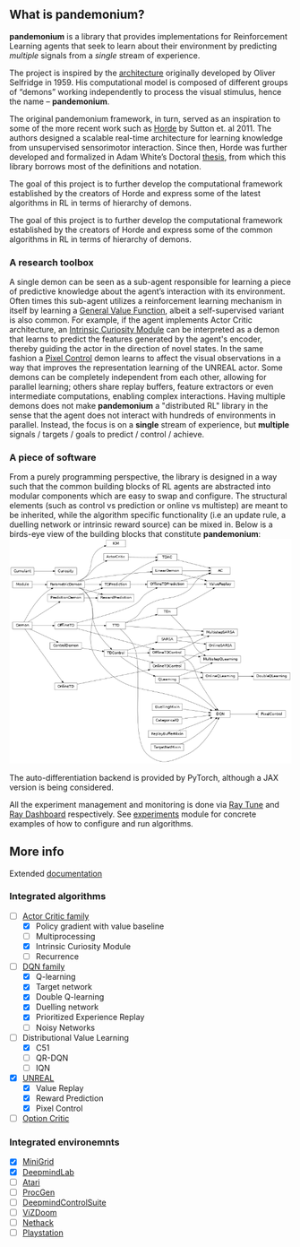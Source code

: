 ## What is pandemonium?

**pandemonium** is a library that provides implementations for Reinforcement Learning agents that seek to learn about their environment by predicting _multiple_ signals from a
 _single_ stream of experience.

The project is inspired by the [architecture](http://incompleteideas.net/papers/pandemonium.pdf) originally developed by Oliver Selfridge in 1959. 
His computational model is composed of different groups of “demons” working independently to process the visual stimulus, hence the name – **pandemonium**.

The original pandemonium framework, in turn, served as an inspiration to some of the more recent work such as [Horde](http://incompleteideas.net/papers/horde-aamas-11.pdf) by Sutton et. al 2011. 
The authors designed a scalable real-time architecture for learning knowledge from unsupervised sensorimotor interaction. 
Since then, Horde was further developed and formalized in Adam White’s Doctoral [thesis](https://sites.ualberta.ca/~amw8/phd.pdf), from which this library borrows most of the definitions and notation.

The goal of this project is to further develop the computational framework established by the creators of Horde and express some of the latest algorithms in RL in terms of hierarchy of demons. 

The goal of this project is to further develop the computational framework established by the creators of Horde and express some of the common algorithms in RL in terms of hierarchy of demons. 

### A research toolbox

A single demon can be seen as a sub-agent responsible for learning a piece of predictive knowledge about the agent’s interaction with its environment. 
Often times this sub-agent utilizes a reinforcement learning mechanism in itself by learning a [General Value Function](pandemonium/gvf.py), albeit a self-supervised variant is also common. 
For example, if the agent implements Actor Critic architecture, an [Intrinsic Curiosity Module](pandemonium/implementations/icm.py#L15) can be interpreted as a demon that learns to predict the features generated by the agent's encoder, thereby guiding the actor in the direction of novel states. 
In the same fashion a [Pixel Control](pandemonium/implementations/unreal.py#L114) demon learns to affect the visual observations in a way that improves the representation learning of the UNREAL actor. 
Some demons can be completely independent from each other, allowing for parallel learning; others share replay buffers, feature extractors or even intermediate computations, enabling complex interactions.
Having multiple demons does not make **pandemonium** a "distributed RL" library in the sense that the agent does not interact with hundreds of environments in parallel.
Instead, the focus is on a __single__ stream of experience, but __multiple__ signals / targets / goals to predict / control / achieve.

### A piece of software

From a purely programming perspective, the library is designed in a way such that the common building blocks of RL agents are abstracted into modular components which are easy to swap and configure. 
The structural elements (such as control vs prediction or online vs multistep) are meant to be inherited, while the algorithm specific functionality (i.e an update rule, a duelling network or intrinsic reward source) can be mixed in. 
Below is a birds-eye view of the building blocks that constitute **pandemonium**: ![](docs/big_picture.png)

The auto-differentiation backend is provided by PyTorch, although a JAX version is being considered. 

All the experiment management and monitoring is done via [Ray Tune](https://docs.ray.io/en/latest/tune.html) and [Ray Dashboard](https://docs.ray.io/en/latest/ray-dashboard.html) respectively. 
See [experiments](experiments) module for concrete examples of how to configure and run algorithms.

## More info

Extended [documentation](http://konichuvak.github.io/pandemonium/)

### Integrated algorithms
- [ ] [Actor Critic family](pandemonium/implementations/a2c.py)
  - [x] Policy gradient with value baseline
  - [ ] Multiprocessing
  - [x] Intrinsic Curiosity Module
  - [ ] Recurrence
- [ ] [DQN family](pandemonium/implementations/rainbow.py)
  - [x] Q-learning
  - [x] Target network
  - [x] Double Q-learning
  - [x] Duelling network
  - [x] Prioritized Experience Replay   
  - [ ] Noisy Networks
- [ ] Distributional Value Learning
  - [x] C51
  - [ ] QR-DQN
  - [ ] IQN
- [x] [UNREAL](pandemonium/implementations/unreal.py)
  - [x] Value Replay
  - [x] Reward Prediction
  - [x] Pixel Control
- [ ] [Option Critic](pandemonium/implementations/option_critic.py)

### Integrated environemnts
- [x] [MiniGrid](pandemonium/envs/minigrid)
- [x] [DeepmindLab](pandemonium/envs/dm_lab)
- [ ] [Atari](https://github.com/mgbellemare/Arcade-Learning-Environment)
- [ ] [ProcGen](https://github.com/openai/procgen)
- [ ] [DeepmindControlSuite](https://github.com/deepmind/dm_control)
- [ ] [ViZDoom](https://github.com/mwydmuch/ViZDoom)
- [ ] [Nethack](https://github.com/facebookresearch/nle)
- [ ] [Playstation](https://github.com/pcsxr/PCSX-Reloaded/tree/master/pcsxr)
